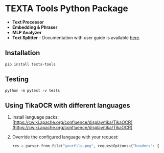 # TEXTA Tools Python Package

* **Text Processor**
* **Embedding & Phraser**
* **MLP Analyzer**
* **Text Splitter** - Documentation with user guide is available [here](https://git.texta.ee/texta/texta-tools-python/-/wikis/Text-Splitter-Documentation).

## Installation

`pip install texta-tools`

## Testing

`python -m pytest -v tests`



## Using TikaOCR with different languages
1. Install language packs: [https://cwiki.apache.org/confluence/display/tika/TikaOCR](https://cwiki.apache.org/confluence/display/tika/TikaOCR)
2. Override the configured language with your request:

    ``` python
    res = parser.from_file("yourfile.png", requestOptions={"headers": {"X-Tika-OCRLanguage": "est+eng+rus"}})
    ```
